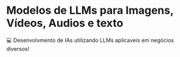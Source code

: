<h1>Modelos de LLMs para Imagens, Vídeos, Audios e texto</h1>
💻 Desenvolvmento de IAs utilizando LLMs aplicaveis em negócios diversos!
